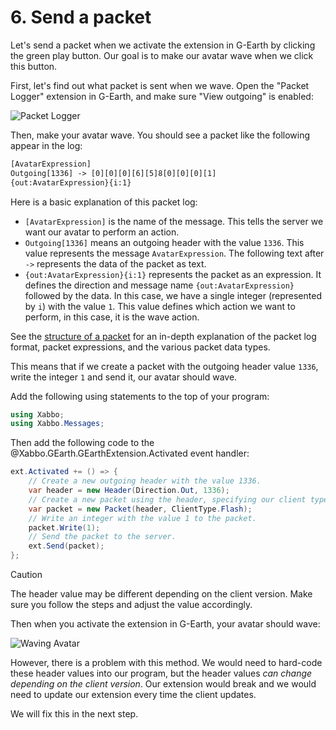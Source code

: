 # 6. Send a packet

Let's send a packet when we activate the extension in G-Earth by clicking the green play button. Our
goal is to make our avatar wave when we click this button.

First, let's find out what packet is sent when we wave. Open the "Packet Logger" extension in
G-Earth, and make sure "View outgoing" is enabled:

![Packet Logger](~/images/tutorial/6-1.png)

Then, make your avatar wave. You should see a packet like the following appear in the log:

```txt
[AvatarExpression]
Outgoing[1336] -> [0][0][0][6][5]8[0][0][0][1]
{out:AvatarExpression}{i:1}
```

Here is a basic explanation of this packet log:

- `[AvatarExpression]` is the name of the message. This tells the server we want our avatar to
perform an action.
- `Outgoing[1336]` means an outgoing header with the value `1336`. This value represents the message
`AvatarExpression`. The following text after `->` represents the data of the packet as text.
- `{out:AvatarExpression}{i:1}` represents the packet as an expression. It defines the direction
and message name `{out:AvatarExpression}` followed by the data. In this case, we have a single
integer (represented by `i`) with the value `1`. This value defines which action we want to perform,
in this case, it is the wave action.

See the [structure of a packet](~/docs/in-depth/packet-structure.md) for an in-depth explanation of
the packet log format, packet expressions, and the various packet data types.

This means that if we create a packet with the outgoing header value `1336`, write the integer `1`
and send it, our avatar should wave.

Add the following using statements to the top of your program:

```csharp
using Xabbo;
using Xabbo.Messages;
```

Then add the following code to the @Xabbo.GEarth.GEarthExtension.Activated event handler:

```csharp
ext.Activated += () => {
    // Create a new outgoing header with the value 1336.
    var header = new Header(Direction.Out, 1336);
    // Create a new packet using the header, specifying our client type.
    var packet = new Packet(header, ClientType.Flash);
    // Write an integer with the value 1 to the packet.
    packet.Write(1);
    // Send the packet to the server.
    ext.Send(packet);
};
```

> [!CAUTION]
> The header value may be different depending on the client version. Make sure you follow the steps
> and adjust the value accordingly.

Then when you activate the extension in G-Earth, your avatar should wave:

![Waving Avatar](~/images/tutorial/6-2.png)

However, there is a problem with this method. We would need to hard-code these header values into
our program, but the header values *can change depending on the client version*. Our extension
would break and we would need to update our extension every time the client updates.

We will fix this in the next step.